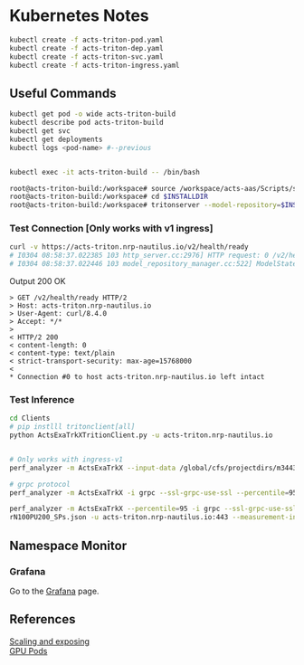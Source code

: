 # Kubernetes Notes
``` bash
kubectl create -f acts-triton-pod.yaml
kubectl create -f acts-triton-dep.yaml 
kubectl create -f acts-triton-svc.yaml
kubectl create -f acts-triton-ingress.yaml
```

## Useful Commands

``` bash
kubectl get pod -o wide acts-triton-build
kubectl describe pod acts-triton-build
kubectl get svc
kubectl get deployments
kubectl logs <pod-name> #--previous


kubectl exec -it acts-triton-build -- /bin/bash

root@acts-triton-build:/workspace# source /workspace/acts-aas/Scripts/setup_env.cfg
root@acts-triton-build:/workspace# cd $INSTALLDIR
root@acts-triton-build:/workspace# tritonserver --model-repository=$INSTALLDIR/model_repo/ --log-verbose=4
```
### Test Connection [Only works with v1 ingress]
``` bash
curl -v https://acts-triton.nrp-nautilus.io/v2/health/ready
# I0304 08:58:37.022385 103 http_server.cc:2976] HTTP request: 0 /v2/health/ready
# I0304 08:58:37.022446 103 model_repository_manager.cc:522] ModelStates()
```
Output 200 OK
```
> GET /v2/health/ready HTTP/2
> Host: acts-triton.nrp-nautilus.io
> User-Agent: curl/8.4.0
> Accept: */*
>
< HTTP/2 200
< content-length: 0
< content-type: text/plain
< strict-transport-security: max-age=15768000
<
* Connection #0 to host acts-triton.nrp-nautilus.io left intact
```

### Test Inference
``` bash
cd Clients
# pip instlll tritonclient[all]
python ActsExaTrkXTritionClient.py -u acts-triton.nrp-nautilus.io


# Only works with ingress-v1
perf_analyzer -m ActsExaTrkX --input-data /global/cfs/projectdirs/m3443/data/ACTS-aaS/ttbarN100PU200_SPs/event000000000-spacepoint-converted.json -u acts-triton.nrp-nautilus.io

# grpc protocol
perf_analyzer -m ActsExaTrkX -i grpc --ssl-grpc-use-ssl --percentile=95 --input-data /workspace/acts-aas/Clients/event000000000-spacepoint-converted.json -u acts-triton.nrp-nautilus.io:443

perf_analyzer -m ActsExaTrkX --percentile=95 -i grpc --ssl-grpc-use-ssl --input-data ../ttba
rN100PU200_SPs.json -u acts-triton.nrp-nautilus.io:443 --measurement-interval 100000 --sync --concurrency 1:10:1 -b 1 --collect-metrics -f result_sync.csv --verbose-csv -v 

```

## Namespace Monitor

### Grafana  
Go to the [Grafana](https://grafana.nrp-nautilus.io/d/85a562078cdf77779eaa1add43ccec1e/kubernetes-compute-resources-namespace-pods?orgId=1&refresh=10s&var-datasource=default&var-cluster=&var-namespace=extraks-aas) page.  

## References
[Scaling and exposing](https://docs.nationalresearchplatform.org/userdocs/tutorial/basic2/)   
[GPU Pods](https://docs.nationalresearchplatform.org/userdocs/running/gpu-pods/)